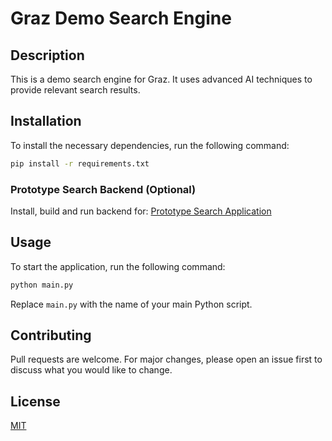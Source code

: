# Graz Demo Search Engine

## Description
This is a demo search engine for Graz. It uses advanced AI techniques to provide relevant search results.

## Installation
To install the necessary dependencies, run the following command:

```bash
pip install -r requirements.txt
```
### Prototype Search Backend (Optional)
Install, build and run backend for:
[Prototype Search Application](https://opencode.it4i.eu/openwebsearcheu-public/prototype-search-application)

## Usage
To start the application, run the following command:

```bash
python main.py
```

Replace `main.py` with the name of your main Python script.

## Contributing
Pull requests are welcome. For major changes, please open an issue first to discuss what you would like to change.

## License
[MIT](https://choosealicense.com/licenses/mit/)
